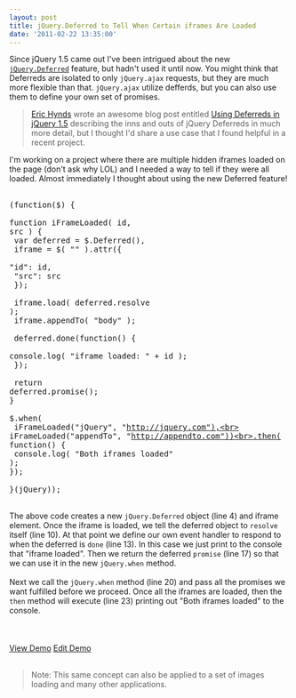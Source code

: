 ```yaml
---
layout: post
title: jQuery.Deferred to Tell When Certain iframes Are Loaded
date: '2011-02-22 13:35:00'
---
```


Since jQuery 1.5 came out I've been intrigued about the new <a href="http://api.jquery.com/category/deferred-object/"><code>jQuery.Deferred</code></a> feature, but hadn't used it until now. You might think that Deferreds are isolated to only <code>jQuery.ajax</code> requests, but they are much more flexible than that. <code>jQuery.ajax</code> utilize defferds, but you can also use them to define your own set of promises.<br><blockquote><a href="http://twitter.com/erichynds">Eric Hynds</a> wrote an awesome blog post entitled <a href="http://www.erichynds.com/jquery/using-deferreds-in-jquery/">Using Deferreds in jQuery 1.5</a> describing the inns and outs of jQuery Deferreds in much more detail, but I thought I'd share a use case that I found helpful in a recent project.</blockquote>I'm working on a project where there are multiple hidden iframes loaded on the page (don't ask why LOL) and I needed a way to tell if they were all loaded. Almost immediately I thought about using the new Deferred feature!<br><br><pre>(function($) {<br><br>function iFrameLoaded( id, src ) {<br>   var deferred = $.Deferred(),<br>      iframe = $( "" ).attr({<br>         "id": id,<br>         "src": src<br>      });<br><br>   iframe.load( deferred.resolve );<br>   iframe.appendTo( "body" );<br><br>   deferred.done(function() {<br>      console.log( "iframe loaded: " + id );<br>   });<br><br>   return deferred.promise();<br>}<br><br>$.when(<br>   iFrameLoaded("jQuery", "http://jquery.com"),<br>   iFrameLoaded("appendTo", "http://appendto.com"))<br>.then( function() {<br>   console.log( "Both iframes loaded" );<br>});<br><br>}(jQuery));<br></pre><br>The above code creates a new <code>jQuery.Deferred</code> object (line 4) and iframe element. Once the iframe is loaded, we tell the deferred object to <code>resolve</code> itself (line 10). At that point we define our own event handler to respond to when the deferred is <code>done</code> (line 13). In this case we just print to the console that "iframe loaded". Then we return the deferred <code>promise</code> (line 17) so that we can use it in the new <code>jQuery.when</code> method.<br><br>Next we call the <code>jQuery.when</code> method (line 20) and pass all the promises we want fulfilled before we proceed. Once all the iframes are loaded, then the <code>then</code> method will execute (line 23) printing out "Both iframes loaded" to the console.<br><br><br><br><a href="http://jsfiddle.net/elijahmanor/qBaf6/show" target="_blank">View Demo</a> <a href="http://jsfiddle.net/elijahmanor/qBaf6/" target="_blank">Edit Demo</a><br><br><blockquote>Note: This same concept can also be applied to a set of images loading and many other applications.</blockquote>